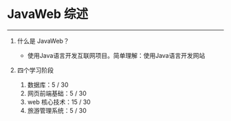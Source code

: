 # JavaWeb 综述

---

1. 什么是 JavaWeb？
   * 使用Java语言开发互联网项目。简单理解：使用Java语言开发网站

2. 四个学习阶段
   1. 数据库：5 / 30
   2. 网页前端基础：5 / 30
   3. web 核心技术：15 / 30
   4. 旅游管理系统：5 / 30

